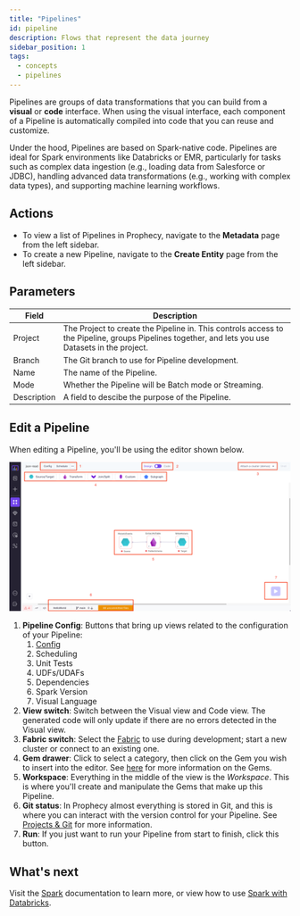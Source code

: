 ```yaml
---
title: "Pipelines"
id: pipeline
description: Flows that represent the data journey
sidebar_position: 1
tags:
  - concepts
  - pipelines
---
```


Pipelines are groups of data transformations that you can build from a **visual** or **code** interface. When using the visual interface, each component of a Pipeline is automatically compiled into code that you can reuse and customize.

Under the hood, Pipelines are based on Spark-native code. Pipelines are ideal for Spark environments like Databricks or EMR, particularly for tasks such as complex data ingestion (e.g., loading data from Salesforce or JDBC), handling advanced data transformations (e.g., working with complex data types), and supporting machine learning workflows.

## Actions

- To view a list of Pipelines in Prophecy, navigate to the **Metadata** page from the left sidebar.
- To create a new Pipeline, navigate to the **Create Entity** page from the left sidebar.

## Parameters

| Field       | Description                                                                                                                                       |
| ----------- | ------------------------------------------------------------------------------------------------------------------------------------------------- |
| Project     | The Project to create the Pipeline in. This controls access to the Pipeline, groups Pipelines together, and lets you use Datasets in the project. |
| Branch      | The Git branch to use for Pipeline development.                                                                                                   |
| Name        | The name of the Pipeline.                                                                                                                         |
| Mode        | Whether the Pipeline will be Batch mode or Streaming.                                                                                             |
| Description | A field to descibe the purpose of the Pipeline.                                                                                                   |

## Edit a Pipeline

When editing a Pipeline, you'll be using the editor shown below.

![Editing a Pipeline](img/pipelines/edit_pipeline.png)

1. **Pipeline Config**: Buttons that bring up views related to the configuration of your Pipeline:
   1. [Config](/docs/Spark/configuration.md)
   2. Scheduling
   3. Unit Tests
   4. UDFs/UDAFs
   5. Dependencies
   6. Spark Version
   7. Visual Language
2. **View switch**: Switch between the Visual view and Code view. The generated code will only update if there are no errors detected in the Visual view.
3. **Fabric switch**: Select the [Fabric](/docs/concepts/fabrics/fabrics.md) to use during development; start a new cluster or connect to an existing one.
4. **Gem drawer**: Click to select a category, then click on the Gem you wish to insert into the editor. See [here](./gems.md) for more information on the Gems.
5. **Workspace**: Everything in the middle of the view is the _Workspace_. This is where you'll create and manipulate the Gems that make up this Pipeline.
6. **Git status**: In Prophecy almost everything is stored in Git, and this is where you can interact with the version control for your Pipeline. See [Projects & Git](/docs/concepts/project/project.md) for more information.
7. **Run**: If you just want to run your Pipeline from start to finish, click this button.

## What's next

Visit the [Spark](/Spark) documentation to learn more, or view how to use [Spark with Databricks](/docs/getting-started/getting-started-with-low-code-spark.md).
